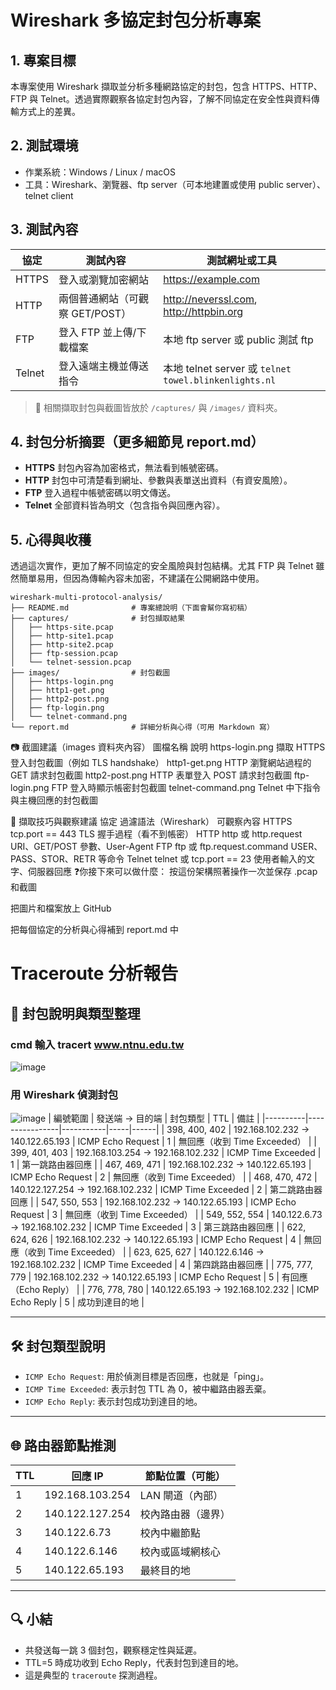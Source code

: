 # Wireshark 多協定封包分析專案

## 1. 專案目標
本專案使用 Wireshark 擷取並分析多種網路協定的封包，包含 HTTPS、HTTP、FTP 與 Telnet。透過實際觀察各協定封包內容，了解不同協定在安全性與資料傳輸方式上的差異。

## 2. 測試環境
- 作業系統：Windows / Linux / macOS
- 工具：Wireshark、瀏覽器、ftp server（可本地建置或使用 public server）、telnet client

## 3. 測試內容
| 協定  | 測試內容                  | 測試網址或工具                         |
|-------|---------------------------|----------------------------------------|
| HTTPS | 登入或瀏覽加密網站         | https://example.com                    |
| HTTP  | 兩個普通網站（可觀察 GET/POST） | http://neverssl.com, http://httpbin.org |
| FTP   | 登入 FTP 並上傳/下載檔案     | 本地 ftp server 或 public 測試 ftp     |
| Telnet| 登入遠端主機並傳送指令       | 本地 telnet server 或 `telnet towel.blinkenlights.nl` |

> 📌 相關擷取封包與截圖皆放於 `/captures/` 與 `/images/` 資料夾。

## 4. 封包分析摘要（更多細節見 report.md）
- **HTTPS** 封包內容為加密格式，無法看到帳號密碼。
- **HTTP** 封包中可清楚看到網址、參數與表單送出資料（有資安風險）。
- **FTP** 登入過程中帳號密碼以明文傳送。
- **Telnet** 全部資料皆為明文（包含指令與回應內容）。

## 5. 心得與收穫
透過這次實作，更加了解不同協定的安全風險與封包結構。尤其 FTP 與 Telnet 雖然簡單易用，但因為傳輸內容未加密，不建議在公開網路中使用。



```
wireshark-multi-protocol-analysis/
├── README.md              # 專案總說明（下面會幫你寫初稿）
├── captures/              # 封包擷取結果
│   ├── https-site.pcap
│   ├── http-site1.pcap
│   ├── http-site2.pcap
│   ├── ftp-session.pcap
│   └── telnet-session.pcap
├── images/                # 封包截圖
│   ├── https-login.png
│   ├── http1-get.png
│   ├── http2-post.png
│   ├── ftp-login.png
│   └── telnet-command.png
└── report.md              # 詳細分析與心得（可用 Markdown 寫）
```


📷 截圖建議（images 資料夾內容）
圖檔名稱	說明
https-login.png	擷取 HTTPS 登入封包截圖（例如 TLS handshake）
http1-get.png	HTTP 瀏覽網站過程的 GET 請求封包截圖
http2-post.png	HTTP 表單登入 POST 請求封包截圖
ftp-login.png	FTP 登入時顯示帳密封包截圖
telnet-command.png	Telnet 中下指令與主機回應的封包截圖

📌 擷取技巧與觀察建議
協定	過濾語法（Wireshark）	可觀察內容
HTTPS	tcp.port == 443	TLS 握手過程（看不到帳密）
HTTP	http 或 http.request	URI、GET/POST 參數、User-Agent
FTP	ftp 或 ftp.request.command	USER、PASS、STOR、RETR 等命令
Telnet	telnet 或 tcp.port == 23	使用者輸入的文字、伺服器回應
❓你接下來可以做什麼：
按這份架構照著操作一次並保存 .pcap 和截圖

把圖片和檔案放上 GitHub

把每個協定的分析與心得補到 report.md 中




# Traceroute 分析報告

## 📌 封包說明與類型整理
### cmd 輸入 tracert www.ntnu.edu.tw
![image](https://github.com/user-attachments/assets/d8800bbc-10cb-45f7-9f3c-2c7d89908ba8)
### 用 Wireshark 偵測封包
![image](https://github.com/user-attachments/assets/9a266300-cdf2-4c23-a3a3-7f0fdf1236f9)
| 編號範圍 | 發送端 → 目的端 | 封包類型 | TTL | 備註 |
|----------|----------------|-----------|-----|------|
| 398, 400, 402 | 192.168.102.232 → 140.122.65.193 | ICMP Echo Request | 1 | 無回應（收到 Time Exceeded） |
| 399, 401, 403 | 192.168.103.254 → 192.168.102.232 | ICMP Time Exceeded | 1 | 第一跳路由器回應 |
| 467, 469, 471 | 192.168.102.232 → 140.122.65.193 | ICMP Echo Request | 2 | 無回應（收到 Time Exceeded） |
| 468, 470, 472 | 140.122.127.254 → 192.168.102.232 | ICMP Time Exceeded | 2 | 第二跳路由器回應 |
| 547, 550, 553 | 192.168.102.232 → 140.122.65.193 | ICMP Echo Request | 3 | 無回應（收到 Time Exceeded） |
| 549, 552, 554 | 140.122.6.73 → 192.168.102.232 | ICMP Time Exceeded | 3 | 第三跳路由器回應 |
| 622, 624, 626 | 192.168.102.232 → 140.122.65.193 | ICMP Echo Request | 4 | 無回應（收到 Time Exceeded） |
| 623, 625, 627 | 140.122.6.146 → 192.168.102.232 | ICMP Time Exceeded | 4 | 第四跳路由器回應 |
| 775, 777, 779 | 192.168.102.232 → 140.122.65.193 | ICMP Echo Request | 5 | 有回應（Echo Reply） |
| 776, 778, 780 | 140.122.65.193 → 192.168.102.232 | ICMP Echo Reply | 5 | 成功到達目的地 |

---

## 🛠 封包類型說明

- `ICMP Echo Request`: 用於偵測目標是否回應，也就是「ping」。
- `ICMP Time Exceeded`: 表示封包 TTL 為 0，被中繼路由器丟棄。
- `ICMP Echo Reply`: 表示封包成功到達目的地。

---

## 🌐 路由器節點推測

| TTL | 回應 IP | 節點位置（可能） |
|-----|---------|-----------------|
| 1   | 192.168.103.254 | LAN 閘道（內部） |
| 2   | 140.122.127.254 | 校內路由器（邊界） |
| 3   | 140.122.6.73 | 校內中繼節點 |
| 4   | 140.122.6.146 | 校內或區域網核心 |
| 5   | 140.122.65.193 | 最終目的地 |

---

## 🔍 小結

- 共發送每一跳 3 個封包，觀察穩定性與延遲。
- TTL=5 時成功收到 Echo Reply，代表封包到達目的地。
- 這是典型的 `traceroute` 探測過程。
